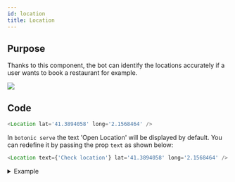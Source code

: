 ```yaml
---
id: location
title: Location
---
```


## Purpose

Thanks to this component, the bot can identify the locations accurately if a user wants to book a restaurant for example.

![](https://botonic-doc-static.netlify.com/images/doc_location.png)

## Code

```javascript
<Location lat='41.3894058' long='2.1568464' />
```

In `botonic serve` the text 'Open Location' will be displayed by default. You can redefine it by passing the prop `text` as shown below:

```javascript
<Location text={'Check location'} lat='41.3894058' long='2.1568464' />
```

<details>
<summary>Example</summary>

![](https://botonic-doc-static.netlify.com/images/doc_location2.png)

</details>